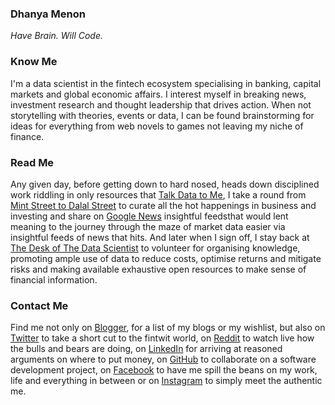 ### Dhanya Menon

*Have Brain. Will Code.*

### Know Me

I'm a data scientist in the fintech ecosystem specialising in banking, capital markets and global economic affairs. I interest myself in breaking news, investment research and thought leadership that drives action. When not storytelling with theories, events or data, I can be found brainstorming for ideas for everything from web novels to games not leaving my niche of finance. 

### Read Me

Any given day, before getting down to hard nosed, heads down disciplined work riddling in only resources that [Talk Data to Me](https://www.linkedin.com/newsletters/talk-data-to-me/), I take a round from [Mint Street to Dalal Street](https://mintstreettodalalstreet.blogspot.com/) to curate all the hot happenings in business and investing and share on [Google News](https://news.google.com/publications/CAAqBwgKML7MqQswsNfBAw?ceid=IN:en) insightful feedsthat would lent meaning to the journey through the maze of market data easier via insightful feeds of news that hits. And later when I sign off, I stay back at [The Desk of The Data Scientist](https://thedeskofthedatascientist.blogspot.com) to volunteer for organising knowledge, promoting ample use of data to reduce costs, optimise returns and mitigate risks and making available exhaustive open resources to make sense of financial information.

### Contact Me 

Find me not only on [Blogger](https://www.blogger.com/profile/10908435327590944385), for a list of my blogs or my wishlist, but also on [Twitter](https://www.twitter.com/mizdhanyamenon) to take a short cut to the fintwit world, on [Reddit](https://www.reddit.com/user/dominadhanyamenonmba) to watch live how the bulls and bears are doing, on [LinkedIn](https://www.linkedin.com/in/sayidadhanyamenonmba) for arriving at reasoned arguments on where to put money, on [GitHub](https://www.github.com/signorinadhanyamenonmba) to collaborate on a software development project, on [Facebook](https://www.facebook.com/susridhanyamenonmba) to have me spill the beans on my work, life and everything in between or on [Instagram](https://www.instagram.com/srtadhanyamenonmba) to simply meet the authentic me.
